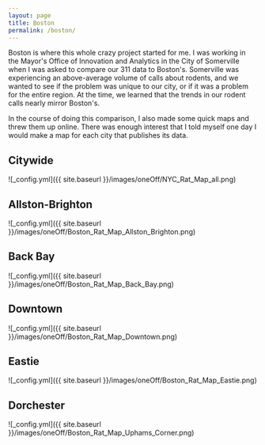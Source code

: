 ```yaml
---
layout: page
title: Boston
permalink: /boston/
---
```


Boston is where this whole crazy project started for me. I was working in the Mayor's Office of Innovation and Analytics in the City of Somerville when I was asked to compare our 311 data to Boston's. Somerville was experiencing an above-average volume of calls about rodents, and we wanted to see if the problem was unique to our city, or if it was a problem for the entire region. At the time, we learned that the trends in our rodent calls nearly mirror Boston's. 

In the course of doing this comparison, I also made some quick maps and threw them up online. There was enough interest that I told myself one day I would make a map for each city that publishes its data.  


## Citywide
![_config.yml]({{ site.baseurl }}/images/oneOff/NYC_Rat_Map_all.png) 

## Allston-Brighton
![_config.yml]({{ site.baseurl }}/images/oneOff/Boston_Rat_Map_Allston_Brighton.png)

## Back Bay
![_config.yml]({{ site.baseurl }}/images/oneOff/Boston_Rat_Map_Back_Bay.png)

## Downtown
![_config.yml]({{ site.baseurl }}/images/oneOff/Boston_Rat_Map_Downtown.png)

## Eastie
![_config.yml]({{ site.baseurl }}/images/oneOff/Boston_Rat_Map_Eastie.png)

## Dorchester
![_config.yml]({{ site.baseurl }}/images/oneOff/Boston_Rat_Map_Uphams_Corner.png)


